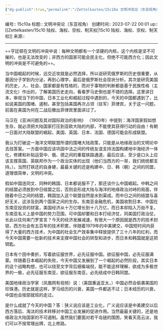 ```yaml
---
{"dg-publish":true,"permalink":"/Zettelkasten/15c10a 文明冲突论（东亚视角）/","dgPassFrontmatter":true}
---
```


编号:: 15c10a
标题:: 文明冲突论（东亚视角）
创建时间:: 2023-07-22 00:01
up:: [[Zettelkasten/15c10 陆权、海权、空权、制天权\|15c10 陆权、海权、空权、制天权]]
来源:: 

---

==亨廷顿在文明的冲突中说：每种文明都有一个坚硬的内核，这个内核是坚不可摧的，也是无法改变的；非西方的国家可能会民主化，但绝不可能西方化；因此文明的冲突是不可避免的==。

当中国崛起的时候，远交近攻就是必然选择，所以说研究俄罗斯的历史很重要，从基因分子学到内分泌，再到心理学，最后是俄罗斯社会现状分析。其次是研究美国的历史，人、社会、国家都是有性格的，而对于事物的判断都是基于民族性格（主流文化）作出的，了解美国历史走向，看看罗马史倒也是不错的选择。这里讲日本，审视当下的中国，日本工业化和崛起过程中遇到的，今天的中国都遇到了，比如说美国的围堵、遏制，甚至包括美国再次占领（驻军）菲律宾，关于这一问题，前面在美国为何在二战后撤出菲律宾里面讲过了。

马汉在《亚洲问题及其对国际政治的影响》 （1900年）中提到：海洋国家假如想生存，就必须把大陆国家打压到亚欧大陆的内部，不能使其获得行动的自由！有朝一日面对大陆联盟的崛起，美国、英国、日本、法国、德国可能会形成联盟。

我认为打破这一海洋文明联盟所谓的围堵大陆政策，只能是从地缘政治的文明论中去找答案。一方面中国应该巩固中法之间的传统友谊支持法国构建地中海经济一体化，修建和补贴运营中、俄、德之间的重载铁路通道，最后应该，至少是口头上应该支撑英国、英联邦作为一个政治实体的出现（他们当西方的一哥，我们统统都支持。）。当然打铁还的自身硬，最最关键的还是构建中、日、韩（朝）之间的同盟，道理很简单，文明的冲突。

假如中国连同文、同种的韩国、日本都说服不了，那还谈什么中国崛起。中韩之间的结盟必须放到中日结盟之后，否则会形成大陆与海洋的地缘政治对峙的局面，伴随着中日之间的结盟，韩国加入这个联盟自然是水到渠成。而中日之间的结盟与喜好无关，这涉及到两个国家之间的生存。东南亚金融危机，美国收割日本、中国在东南亚投资的财富，美国经济从十万亿增长到十八万亿，而日本却陷入万劫不复。东南亚名义上是中国的势力范围，可中国却要和日本打经济仗，同美国打政治仗，长此以往何来门罗宣言？今天的经济发展减速，有很大一个原因就是西方的技术封锁，西方社会有五百年的技术积累，伴随着1979年的中美建交，中国短时间内获得了大量的西方技术，为中国的社会生产效率集中释放提供了三十八年的红利，而今天中国需要一批新的技术来支撑中国社会的转型和进步，而日本和韩国就是这把钥匙。

日本有个田中奏折，写着欲征服世界，必先征服中国。欲征服中国，必先征服满蒙。伴随着日本崛起的失败，今天中国又发展到了一个崛起的必然阶段，其实日本的这个战略构想，也可以绕至文字背后细看端倪，能不能这样理解，欲成为多极世界的一极，必先征服东南亚，欲征服东南亚，必先结成中日韩同盟。

美国地缘政治学家（凤凰网有视频）说：（美国重返亚太，）中国必然会偷袭美国的珍珠港。历史就是这样，罗马经历的兴衰，美国一件都逃不过；日本经历的兴衰，中国也会按部就班的走过。

是什么成就了今天的中国？答：狭义说应该是工业化，广义说应该是中美建交以后西方落后、淘汰的技术转移对中国工业发展的促进作用。当然最最关键的，还是地缘政治大陆国家的不可遏制。虽然我们要面对若干岛链的围困，笑看天高云淡，我们可以不按常理出牌，北上修路。